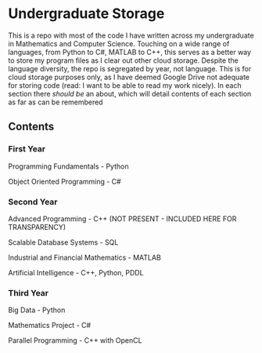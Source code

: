 # Undergraduate Storage
This is a repo with most of the code I have written across my undergraduate in Mathematics and Computer Science. Touching on a wide range of languages, from Python to C#, MATLAB to C++, this serves as a better way to store my program files as I clear out other cloud storage. Despite the language diversity, the repo is segregated by year, not language. This is for cloud storage purposes only, as I have deemed Google Drive not adequate for storing code (read: I want to be able to read my work nicely). In each section there *should be* an about, which will detail contents of each section as far as can be remembered

## Contents

### First Year
Programming Fundamentals - Python

Object Oriented Programming - C#

### Second Year
Advanced Programming - C++ (NOT PRESENT - INCLUDED HERE FOR TRANSPARENCY)

Scalable Database Systems - SQL

Industrial and Financial Mathematics - MATLAB

Artificial Intelligence - C++, Python, PDDL

### Third Year
Big Data - Python

Mathematics Project - C#

Parallel Programming - C++ with OpenCL
